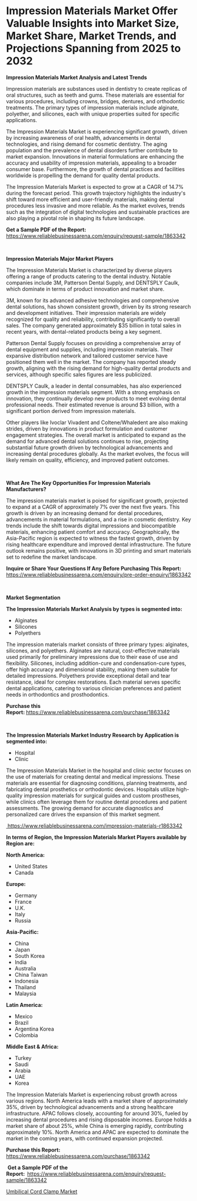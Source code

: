 <p><h1>Impression Materials Market Offer Valuable Insights into Market Size, Market Share, Market Trends, and Projections Spanning from 2025 to 2032</h1></p><p><strong>Impression Materials Market Analysis and Latest Trends</strong></p>
<p><p>Impression materials are substances used in dentistry to create replicas of oral structures, such as teeth and gums. These materials are essential for various procedures, including crowns, bridges, dentures, and orthodontic treatments. The primary types of impression materials include alginate, polyether, and silicones, each with unique properties suited for specific applications.</p><p>The Impression Materials Market is experiencing significant growth, driven by increasing awareness of oral health, advancements in dental technologies, and rising demand for cosmetic dentistry. The aging population and the prevalence of dental disorders further contribute to market expansion. Innovations in material formulations are enhancing the accuracy and usability of impression materials, appealing to a broader consumer base. Furthermore, the growth of dental practices and facilities worldwide is propelling the demand for quality dental products.</p><p>The Impression Materials Market is expected to grow at a CAGR of 14.7% during the forecast period. This growth trajectory highlights the industry's shift toward more efficient and user-friendly materials, making dental procedures less invasive and more reliable. As the market evolves, trends such as the integration of digital technologies and sustainable practices are also playing a pivotal role in shaping its future landscape.</p></p>
<p><strong>Get a Sample PDF of the Report:&nbsp;</strong> <a href="https://www.reliablebusinessarena.com/enquiry/request-sample/1863342?utm_campaign=1841&utm_medium=2&utm_source=Github&utm_content=ia&utm_term=04032025&utm_id=impression-materials">https://www.reliablebusinessarena.com/enquiry/request-sample/1863342</a></p>
<p>&nbsp;</p>
<p><strong>Impression Materials Major Market Players</strong></p>
<p><p>The Impression Materials Market is characterized by diverse players offering a range of products catering to the dental industry. Notable companies include 3M, Patterson Dental Supply, and DENTSPLY Caulk, which dominate in terms of product innovation and market share.</p><p>3M, known for its advanced adhesive technologies and comprehensive dental solutions, has shown consistent growth, driven by its strong research and development initiatives. Their impression materials are widely recognized for quality and reliability, contributing significantly to overall sales. The company generated approximately $35 billion in total sales in recent years, with dental-related products being a key segment.</p><p>Patterson Dental Supply focuses on providing a comprehensive array of dental equipment and supplies, including impression materials. Their expansive distribution network and tailored customer service have positioned them well in the market. The company has reported steady growth, aligning with the rising demand for high-quality dental products and services, although specific sales figures are less publicized.</p><p>DENTSPLY Caulk, a leader in dental consumables, has also experienced growth in the impression materials segment. With a strong emphasis on innovation, they continually develop new products to meet evolving dental professional needs. Their estimated revenue is around $3 billion, with a significant portion derived from impression materials.</p><p>Other players like Ivoclar Vivadent and Coltene/Whaledent are also making strides, driven by innovations in product formulation and customer engagement strategies. The overall market is anticipated to expand as the demand for advanced dental solutions continues to rise, projecting substantial future growth driven by technological advancements and increasing dental procedures globally. As the market evolves, the focus will likely remain on quality, efficiency, and improved patient outcomes.</p></p>
<p>&nbsp;</p>
<p><strong>What Are The Key Opportunities For Impression Materials Manufacturers?</strong></p>
<p><p>The impression materials market is poised for significant growth, projected to expand at a CAGR of approximately 7% over the next five years. This growth is driven by an increasing demand for dental procedures, advancements in material formulations, and a rise in cosmetic dentistry. Key trends include the shift towards digital impressions and biocompatible materials, enhancing patient comfort and accuracy. Geographically, the Asia-Pacific region is expected to witness the fastest growth, driven by rising healthcare expenditure and improved dental infrastructure. The future outlook remains positive, with innovations in 3D printing and smart materials set to redefine the market landscape.</p></p>
<p><strong>Inquire or Share Your Questions If Any Before Purchasing This Report:</strong> <a href="https://www.reliablebusinessarena.com/enquiry/pre-order-enquiry/1863342?utm_campaign=1841&utm_medium=2&utm_source=Github&utm_content=ia&utm_term=04032025&utm_id=impression-materials">https://www.reliablebusinessarena.com/enquiry/pre-order-enquiry/1863342</a></p>
<p>&nbsp;</p>
<p><strong>Market Segmentation</strong></p>
<p><strong>The Impression Materials Market Analysis by types is segmented into:</strong></p>
<p><ul><li>Alginates</li><li>Silicones</li><li>Polyethers</li></ul></p>
<p><p>The impression materials market consists of three primary types: alginates, silicones, and polyethers. Alginates are natural, cost-effective materials used primarily for preliminary impressions due to their ease of use and flexibility. Silicones, including addition-cure and condensation-cure types, offer high accuracy and dimensional stability, making them suitable for detailed impressions. Polyethers provide exceptional detail and tear resistance, ideal for complex restorations. Each material serves specific dental applications, catering to various clinician preferences and patient needs in orthodontics and prosthodontics.</p></p>
<p><strong>Purchase this Report:&nbsp;</strong><a href="https://www.reliablebusinessarena.com/purchase/1863342?utm_campaign=1841&utm_medium=2&utm_source=Github&utm_content=ia&utm_term=04032025&utm_id=impression-materials">https://www.reliablebusinessarena.com/purchase/1863342</a></p>
<p>&nbsp;</p>
<p><strong>The Impression Materials Market Industry Research by Application is segmented into:</strong></p>
<p><ul><li>Hospital</li><li>Clinic</li></ul></p>
<p><p>The Impression Materials Market in the hospital and clinic sector focuses on the use of materials for creating dental and medical impressions. These materials are essential for diagnosing conditions, planning treatments, and fabricating dental prosthetics or orthodontic devices. Hospitals utilize high-quality impression materials for surgical guides and custom prostheses, while clinics often leverage them for routine dental procedures and patient assessments. The growing demand for accurate diagnostics and personalized care drives the expansion of this market segment.</p></p>
<p><a href="https://www.reliablebusinessarena.com/impression-materials-r1863342?utm_campaign=1841&utm_medium=2&utm_source=Github&utm_content=ia&utm_term=04032025&utm_id=impression-materials">&nbsp;https://www.reliablebusinessarena.com/impression-materials-r1863342</a></p>
<p><strong>In terms of Region, the Impression Materials Market Players available by Region are:</strong></p>
<p>
    <p> <strong> North America: </strong>
        <ul>
            <li>United States</li>
            <li>Canada</li>
        </ul>
        </p> 
    <p> <strong> Europe: </strong>
        <ul>
            <li>Germany</li>
            <li>France</li>
            <li>U.K.</li>
            <li>Italy</li>
            <li>Russia</li>
        </ul>
        </p> 
    <p> <strong> Asia-Pacific: </strong>
        <ul>
            <li>China</li>
            <li>Japan</li>
            <li>South Korea</li>
            <li>India</li>
            <li>Australia</li>
            <li>China Taiwan</li>
            <li>Indonesia</li>
            <li>Thailand</li>
            <li>Malaysia</li>
        </ul>
        </p> 
    <p> <strong> Latin America: </strong>
        <ul>
            <li>Mexico</li>
            <li>Brazil</li>
            <li>Argentina Korea</li>
            <li>Colombia</li>
        </ul>
        </p> 
    <p> <strong> Middle East & Africa: </strong>
        <ul>
            <li>Turkey</li>
            <li>Saudi</li>
            <li>Arabia</li>
            <li>UAE</li>
            <li>Korea</li>
        </ul>
    </p>
    </p>
<p><p>The Impression Materials Market is experiencing robust growth across various regions. North America leads with a market share of approximately 35%, driven by technological advancements and a strong healthcare infrastructure. APAC follows closely, accounting for around 30%, fueled by increasing dental procedures and rising disposable incomes. Europe holds a market share of about 25%, while China is emerging rapidly, contributing approximately 10%. North America and APAC are expected to dominate the market in the coming years, with continued expansion projected.</p></p>
<p><strong>Purchase this Report: </strong><a href="https://www.reliablebusinessarena.com/purchase/1863342?utm_campaign=1841&utm_medium=2&utm_source=Github&utm_content=ia&utm_term=04032025&utm_id=impression-materials">https://www.reliablebusinessarena.com/purchase/1863342</a></p>
<p>&nbsp;<strong>Get a Sample PDF of the Report:&nbsp;&nbsp;</strong><a href="https://www.reliablebusinessarena.com/enquiry/request-sample/1863342?utm_campaign=1841&utm_medium=2&utm_source=Github&utm_content=ia&utm_term=04032025&utm_id=impression-materials">https://www.reliablebusinessarena.com/enquiry/request-sample/1863342</a></p>
<p><strong></strong></p>
<p><p><a href="https://github.com/julyju69/Market-Research-Report-List-6/blob/main/umbilical-cord-clamp-market.md?utm_campaign=1841&utm_medium=2&utm_source=Github&utm_content=ia&utm_term=04032025&utm_id=impression-materials">Umbilical Cord Clamp Market</a></p></p>